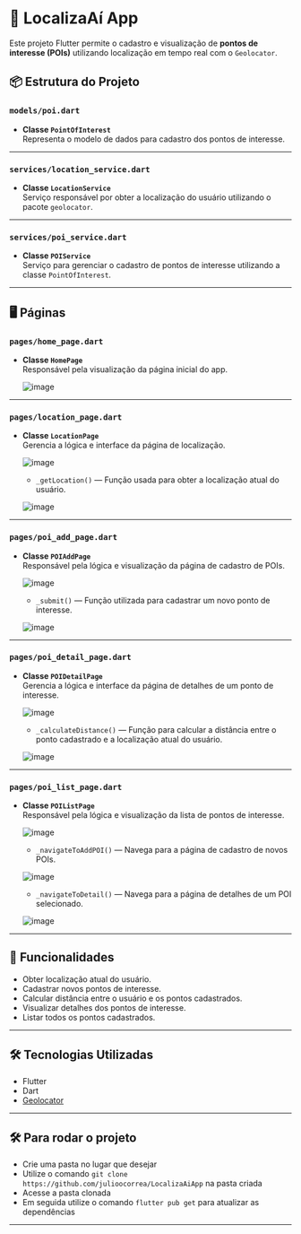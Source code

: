 # 📍 LocalizaAí App

Este projeto Flutter permite o cadastro e visualização de **pontos de interesse (POIs)** utilizando localização em tempo real com o `Geolocator`.

## 📦 Estrutura do Projeto

### `models/poi.dart`

- **Classe `PointOfInterest`**  
  Representa o modelo de dados para cadastro dos pontos de interesse.

---

### `services/location_service.dart`

- **Classe `LocationService`**  
  Serviço responsável por obter a localização do usuário utilizando o pacote `geolocator`.

---

### `services/poi_service.dart`

- **Classe `POIService`**  
  Serviço para gerenciar o cadastro de pontos de interesse utilizando a classe `PointOfInterest`.

---

## 🖥️ Páginas

### `pages/home_page.dart`

- **Classe `HomePage`**  
  Responsável pela visualização da página inicial do app.

  ![image](https://github.com/user-attachments/assets/fa258d46-75d1-4fb1-a40e-d4e0a64f612b)


---

### `pages/location_page.dart`

- **Classe `LocationPage`**  
  Gerencia a lógica e interface da página de localização.

  ![image](https://github.com/user-attachments/assets/cfec6c38-8b88-4a78-8886-9546606dd73e)


  - `_getLocation()` — Função usada para obter a localização atual do usuário.
 
  ![image](https://github.com/user-attachments/assets/ed2de7d1-dd6b-4a91-842d-ec587417ebfe)


---

### `pages/poi_add_page.dart`

- **Classe `POIAddPage`**  
  Responsável pela lógica e visualização da página de cadastro de POIs.

  ![image](https://github.com/user-attachments/assets/0f593925-a249-402d-82a2-d193c221b81d)


  - `_submit()` — Função utilizada para cadastrar um novo ponto de interesse.
 
  ![image](https://github.com/user-attachments/assets/5c82a838-27d9-4bd2-993e-611a54e40f69)


---

### `pages/poi_detail_page.dart`

- **Classe `POIDetailPage`**  
  Gerencia a lógica e interface da página de detalhes de um ponto de interesse.

  ![image](https://github.com/user-attachments/assets/bad2c6af-d970-47c0-914f-28b7fe5cd494)


  - `_calculateDistance()` — Função para calcular a distância entre o ponto cadastrado e a localização atual do usuário.
 
  ![image](https://github.com/user-attachments/assets/f16f6431-bf63-47c6-8e86-425d7544754d)


---

### `pages/poi_list_page.dart`

- **Classe `POIListPage`**  
  Responsável pela lógica e visualização da lista de pontos de interesse.

  ![image](https://github.com/user-attachments/assets/09472be8-f2a9-4423-83dd-c8426114b874)


  - `_navigateToAddPOI()` — Navega para a página de cadastro de novos POIs.
 
  ![image](https://github.com/user-attachments/assets/cea1d077-f952-4368-99ee-218cd78b32d8)

  - `_navigateToDetail()` — Navega para a página de detalhes de um POI selecionado.
 
  ![image](https://github.com/user-attachments/assets/a5d4c349-9885-46b0-a0cf-362c094c2bc4)


---

## 🚀 Funcionalidades

- Obter localização atual do usuário.
- Cadastrar novos pontos de interesse.
- Calcular distância entre o usuário e os pontos cadastrados.
- Visualizar detalhes dos pontos de interesse.
- Listar todos os pontos cadastrados.

---

## 🛠️ Tecnologias Utilizadas

- Flutter
- Dart
- [Geolocator](https://pub.dev/packages/geolocator)

---

## 🛠️ Para rodar o projeto

- Crie uma pasta no lugar que desejar
- Utilize o comando `git clone https://github.com/julioocorrea/LocalizaAiApp` na pasta criada
- Acesse a pasta clonada
- Em seguida utilize o comando `flutter pub get` para atualizar as dependências

---
